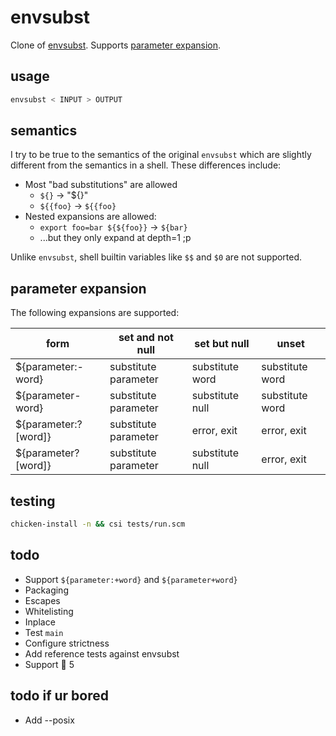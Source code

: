 # envsubst

Clone of [envsubst](https://www.gnu.org/software/gettext/manual/html_node/envsubst-Invocation.html). Supports [parameter expansion](http://pubs.opengroup.org/onlinepubs/009695399/utilities/xcu_chap02.html#tag_02_06_02).

## usage

```bash
envsubst < INPUT > OUTPUT
```

## semantics

I try to be true to the semantics of the original `envsubst` which are slightly
different from the semantics in a shell. These differences include:

* Most "bad substitutions" are allowed
    * `${}` -> "${}"
    * `${{foo}` -> `${{foo}`
* Nested expansions are allowed:
    * `export foo=bar ${${foo}}` -> `${bar}`
    * ...but they only expand at depth=1 ;p

Unlike `envsubst`, shell builtin variables like `$$` and `$0` are not supported.

## parameter expansion

The following expansions are supported:

| form | set and not null | set but null | unset |
| ---- | ---------------- | ------------ | ----- |
| ${parameter:-word} | substitute parameter | substitute word | substitute word |
| ${parameter-word} | substitute parameter | substitute null | substitute word |
| ${parameter:?[word]} | substitute parameter | error, exit | error, exit |
| ${parameter?[word]} | substitute parameter | substitute null | error, exit |

## testing

```bash
chicken-install -n && csi tests/run.scm
```

## todo

* Support `${parameter:+word}` and `${parameter+word}`
* Packaging
* Escapes
* Whitelisting
* Inplace
* Test `main`
* Configure strictness
* Add reference tests against envsubst
* Support 🐔 5

## todo if ur bored

* Add --posix
